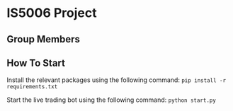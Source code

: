 # IS5006 Project

## Group Members

## How To Start

Install the relevant packages using the following command:
`pip install -r requirements.txt`

Start the live trading bot using the following command:
`python start.py`
